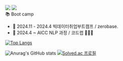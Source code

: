 <a href="https://gentleken.tistory.com/" target="_blank"><img src="https://img.shields.io/badge/Tistory-8904B1?style= for-the-badge&logo=tistory&logoColor=FFFFFFF"/></a> <img src="https://img.shields.io/badge/djman8787@gmail.com-FFFFFF?style= for-the-badge&logo=gmail&logoColor=EA4335"/>      
📚 Boot camp
- 🌱 2024.11 - 2024.4 빅데이터취업부트캠프 / zerobase.      
- 🌱 2024.4 ~ AICC NLP 과정 / 코드랩
👨🏻‍💻


[![Top Langs](https://github-readme-stats.vercel.app/api/top-langs/?username=Worldofgentleken&layout=donut)](https://github.com/Worldofgentleken/github-readme-stats)

<!--
**Worldofgentleken/Worldofgentleken** is a ✨ _special_ ✨ repository because its `README.md` (this file) appears on your GitHub profile.

Here are some ideas to get you started:

- 🔭 I’m currently working on ...
- 🌱 I’m currently learning ...
- 👯 I’m looking to collaborate on ...
- 🤔 I’m looking for help with ...
- 💬 Ask me about ...
- 📫 How to reach me: ...
- 😄 Pronouns: ...
- ⚡ Fun fact: ...
-->
![Anurag's GitHub stats](https://github-readme-stats.vercel.app/api?username=Worldofgentleken&show_icons=true&theme=radical) [![Solved.ac
프로필](http://mazassumnida.wtf/api/v2/generate_badge?boj=djman8787)](https://solved.ac/djman8787)
